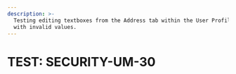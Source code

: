 ```yaml
---
description: >-
  Testing editing textboxes from the Address tab within the User Profile tab
  with invalid values.
---
```


# TEST: SECURITY-UM-30

